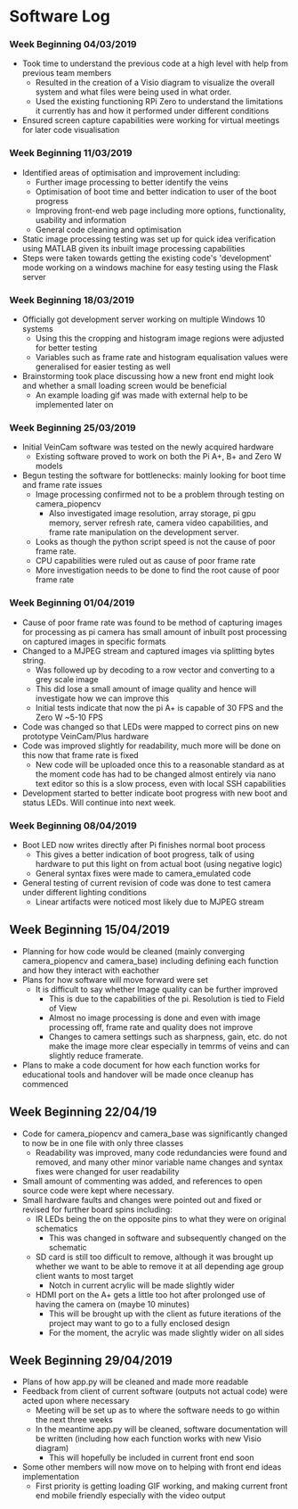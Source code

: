 # Software Log

### Week Beginning 04/03/2019
* Took time to understand the previous code at a high level with help from previous team members
    * Resulted in the creation of a Visio diagram to visualize the overall system and what files were being used in what order.
    * Used the existing functioning RPi Zero to understand the limitations it currently has and how it performed under different conditions
* Ensured screen capture capabilities were working for virtual meetings for later code visualisation

### Week Beginning 11/03/2019
* Identified areas of optimisation and improvement including:
    * Further image processing to better identify the veins
    * Optimisation of boot time and better indication to user of the boot progress
    * Improving front-end web page including more options, functionality, usability and information
    * General code cleaning and optimisation
* Static image processing testing was set up for quick idea verification using MATLAB given its inbuilt image processing capabilities
* Steps were taken towards getting the existing code's 'development' mode working on a windows machine for easy testing using the Flask server

### Week Beginning 18/03/2019
* Officially got development server working on multiple Windows 10 systems
    * Using this the cropping and histogram image regions were adjusted for better testing
    * Variables such as frame rate and histogram equalisation values were generalised for easier testing as well
* Brainstorming took place discussing how a new front end might look and whether a small loading screen would be beneficial
    * An example loading gif was made with external help to be implemented later on


### Week Beginning 25/03/2019
* Initial VeinCam software was tested on the newly acquired hardware
    * Existing software proved to work on both the Pi A+, B+ and Zero W models
* Begun testing the software for bottlenecks: mainly looking for boot time and frame rate issues
    * Image processing confirmed not to be a problem through testing on camera_piopencv
        * Also investigated image resolution, array storage, pi gpu memory, server refresh rate, 
        camera video capabilities, and frame rate manipulation on the development server.
    * Looks as though the python script speed is not the cause of poor frame rate.
    * CPU capabilities were ruled out as cause of poor frame rate
    * More investigation needs to be done to find the root cause of poor frame rate
    
### Week Beginning 01/04/2019
* Cause of poor frame rate was found to be method of capturing images for processing as pi camera has small amount
of inbuilt post processing on captured images in specific formats
* Changed to a MJPEG stream and captured images via splitting bytes string.
    * Was followed up by decoding to a row vector and converting to a grey scale image
    * This did lose a small amount of image quality and hence will investigate how we can improve this
    * Initial tests indicate that now the pi A+ is capable of 30 FPS and the Zero W ~5-10 FPS
* Code was changed so that LEDs were mapped to correct pins on new prototype VeinCam/Plus hardware
* Code was improved slightly for readability, much more will be done on this now that frame rate is fixed
    * New code will be uploaded once this to a reasonable standard as at the moment code has had to be changed almost
    entirely via nano text editor so this is a slow process, even with local SSH capabilities
* Development started to better indicate boot progress with new boot and status LEDs. Will continue into next week.

### Week Beginning 08/04/2019
* Boot LED now writes directly after Pi finishes normal boot process
    * This gives a better indication of boot progress, talk of using hardware to put this light on from actual boot (using negative logic)
    * General syntax fixes were made to camera_emulated code
* General testing of current revision of code was done to test camera under different lighting conditions
    * Linear artifacts were noticed most likely due to MJPEG stream
    
## Week Beginning 15/04/2019
* Planning for how code would be cleaned (mainly converging camera_piopencv and camera_base) including defining each function and how they interact with eachother
* Plans for how software will move forward were set
    * It is difficult to say whether Image quality can be further improved
        * This is due to the capabilities of the pi. Resolution is tied to Field of View
        * Almost no image processing is done and even with image processing off, frame rate and quality does not improve
        * Changes to camera settings such as sharpness, gain, etc. do not make the image more clear especially in temrms of veins and can slightly reduce framerate.
* Plans to make a code document for how each function works for educational tools and handover will be made once cleanup has commenced

## Week Beginning 22/04/19
* Code for camera_piopencv and camera_base was significantly changed to now be in one file with only three classes
    * Readability was improved, many code redundancies were found and removed, and many other minor variable name changes and syntax fixes were changed for user readability
* Small amount of commenting was added, and references to open source code were kept where necessary.
* Small hardware faults and changes were pointed out and fixed or revised for further board spins including:
    * IR LEDs being the on the opposite pins to what they were on original schematics
        * This was changed in software and subsequently changed on the schematic
    * SD card is still too difficult to remove, although it was brought up whether we want to be able to remove it at all depending age group client wants to most target
        * Notch in current acrylic will be made slightly wider
    * HDMI port on the A+ gets a little too hot after prolonged use of having the camera on (maybe 10 minutes)
        * This will be brought up with the client as future iterations of the project may want to go to a fully enclosed design
        * For the moment, the acrylic was made slightly wider on all sides
        
## Week Beginning 29/04/2019
* Plans of how app.py will be cleaned and made more readable
* Feedback from client of current software (outputs not actual code) were acted upon where necessary
    * Meeting will be set up as to where the software needs to go within the next three weeks
    * In the meantime app.py will be cleaned, software documentation will be written (including how each function works with new Visio diagram)
        * This will hopefully be included in current front end soon
* Some other members will now move on to helping with front end ideas implementation
    * First priority is getting loading GIF working, and making current front end mobile friendly especially with the video output